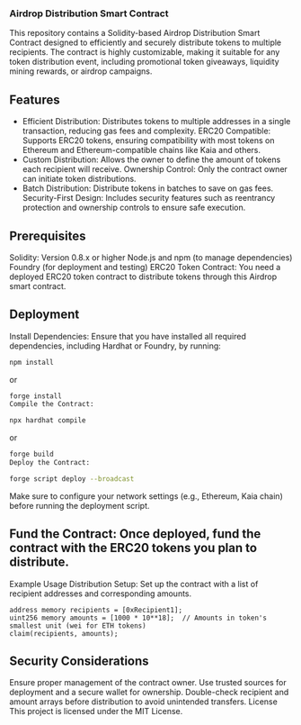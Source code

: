 ### Airdrop Distribution Smart Contract
This repository contains a Solidity-based Airdrop Distribution Smart Contract designed to efficiently and securely distribute tokens to multiple recipients. The contract is highly customizable, making it suitable for any token distribution event, including promotional token giveaways, liquidity mining rewards, or airdrop campaigns.

## Features
- Efficient Distribution: Distributes tokens to multiple addresses in a single transaction, reducing gas fees and complexity.
ERC20 Compatible: Supports ERC20 tokens, ensuring compatibility with most tokens on Ethereum and Ethereum-compatible chains like Kaia and others.
- Custom Distribution: Allows the owner to define the amount of tokens each recipient will receive.
Ownership Control: Only the contract owner can initiate token distributions.
- Batch Distribution: Distribute tokens in batches to save on gas fees.
Security-First Design: Includes security features such as reentrancy protection and ownership controls to ensure safe execution.

## Prerequisites
Solidity: Version 0.8.x or higher
Node.js and npm (to manage dependencies)
Foundry (for deployment and testing)
ERC20 Token Contract: You need a deployed ERC20 token contract to distribute tokens through this Airdrop smart contract.

## Deployment
Install Dependencies: Ensure that you have installed all required dependencies, including Hardhat or Foundry, by running:

```bash
npm install
```
or

```bash
forge install
Compile the Contract:
```

```bash
npx hardhat compile
```

or

```bash
forge build
Deploy the Contract:
```

```bash
forge script deploy --broadcast
```

Make sure to configure your network settings (e.g., Ethereum, Kaia chain) before running the deployment script.

## Fund the Contract: Once deployed, fund the contract with the ERC20 tokens you plan to distribute.
Example Usage
Distribution Setup: Set up the contract with a list of recipient addresses and corresponding amounts.

```solidity
address memory recipients = [0xRecipient1];
uint256 memory amounts = [1000 * 10**18];  // Amounts in token's smallest unit (wei for ETH tokens)
claim(recipients, amounts);
```

## Security Considerations
Ensure proper management of the contract owner.
Use trusted sources for deployment and a secure wallet for ownership.
Double-check recipient and amount arrays before distribution to avoid unintended transfers.
License
This project is licensed under the MIT License.